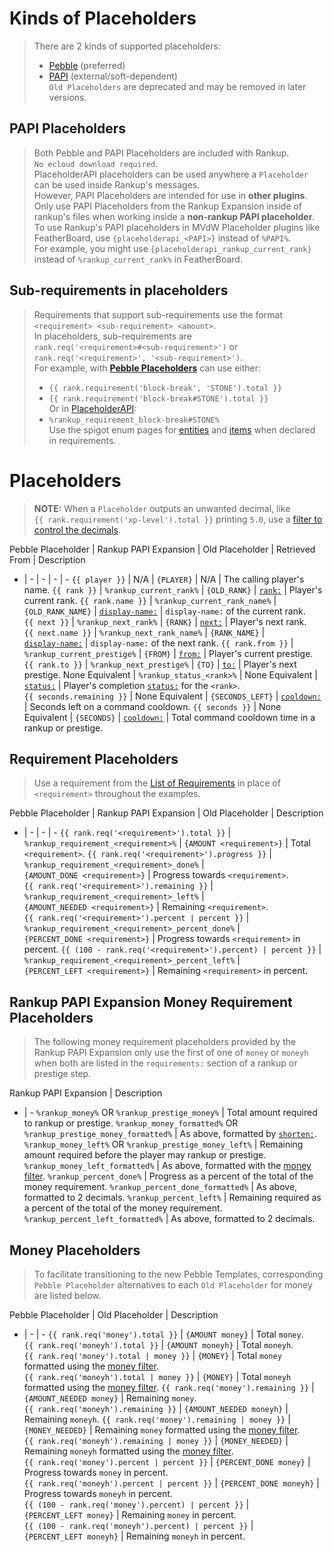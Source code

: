 <html>
  <head>
    <meta name="description" content="Reference for all Placeholders provided by Rankup3 and their usage.">
    <meta name="keywords" content="Rankup, Minecraft, Plugin, Spigot, Prestige">
  </head>
  <style>
    code { white-space: nowrap !important; } /* protect code from wrapping to make selecting and copying easier. */
  </style>
</html>

# Kinds of Placeholders
> There are 2 kinds of supported placeholders:
> - [Pebble](./Text-Templating.html) (preferred)  
> - [PAPI](./Spigot/PAPI.html) (external/soft-dependent)  
> `Old Placeholders` are deprecated and may be removed in later versions.  

## PAPI Placeholders
> Both Pebble and PAPI Placeholders are included with Rankup. `No ecloud download required`.  
> PlaceholderAPI placeholders can be used anywhere a `Placeholder` can be used inside Rankup's messages.  
> However, PAPI Placeholders are intended for use in **other plugins**.  
> Only use PAPI Placeholders from the Rankup Expansion inside of rankup's files when working inside a **non-rankup PAPI placeholder**.  
> To use Rankup's PAPI placeholders in MVdW Placeholder plugins like FeatherBoard, use `{placeholderapi_<PAPI>}` instead of `%PAPI%`.  
> For example, you might use `{placeholderapi_rankup_current_rank}` instead of `%rankup_current_rank%` in FeatherBoard.  

## Sub-requirements in placeholders
> Requirements that support sub-requirements use the format <code>\<requirement> \<sub-requirement> \<amount></code>.  
> In placeholders, sub-requirements are <code>rank.req('\<requirement\>#\<sub-requirement\>')</code> or <code>rank.req('\<requirement\>', '\<sub-requirement\>')</code>.  
> For example, with **[Pebble Placeholders](#placeholders)** can use either:  
> - `{{ rank.requirement('block-break', 'STONE').total }}`  
> - `{{ rank.requirement('block-break#STONE').total }}`  
> Or in [PlaceholderAPI](../Spigot/PAPI.html):  
> - `%rankup_requirement_block-break#STONE%`  
> Use the spigot enum pages for [entities](../Spigot/Docs/entity.html) and [items](../Spigot/Docs/materials.html) when declared in requirements.  

# Placeholders
> **NOTE:** When a `Placeholder` outputs an unwanted decimal, like `{{ rank.requirement('xp-level').total }}` printing `5.0`, use a [filter to control the decimals](./Text-Templating/Formatting.html#filters).

Pebble Placeholder | Rankup PAPI Expansion | Old Placeholder | Retrieved From | Description
- | - | - | - | -
<code>{{ player }}</code> | N/A | `{PLAYER}` | N/A | The calling player's name.
<code>{{ rank }}</code> | <code>%rankup\_current\_rank%</code> | `{OLD_RANK}` | [`rank:`](../Rankups-and-Prestiges/How-to-Rankups.yml.md#2-rank) | Player's current rank.
<code>{{ rank.name }}</code> | <code>%rankup\_current\_rank\_name%</code> | `{OLD_RANK_NAME}` | [`display-name:`](../Rankups-and-Prestiges/Optionals.md#2-display-name) | `display-name:` of the current rank.
<code>{{ next }}</code> | <code>%rankup\_next\_rank%</code> | `{RANK}` | [`next:`](../Rankups-and-Prestiges/How-to-Rankups.yml.md#3-next) | Player's next rank.
<code>{{ next.name }}</code> | <code>%rankup\_next\_rank\_name%</code> | `{RANK_NAME}` | [`display-name:`](../Rankups-and-Prestiges/Optionals.md#2-display-name) | `display-name:` of the next rank.
<code>{{ rank.from }}</code> | <code>%rankup\_current\_prestige%</code> | `{FROM}` | [`from:`](../Rankups-and-Prestiges/How-to-Prestiges.yml.md#on-from-and-to) | Player's current prestige.
<code>{{ rank.to }}</code> | <code>%rankup\_next\_prestige%</code> | `{TO}` | [`to:`](../Rankups-and-Prestiges/How-to-Prestiges.yml.md#on-from-and-to) | Player's next prestige.
None Equivalent | <code>%rankup\_status\_\<rank\>%</code> | None Equivalent | [`status:`](./GitHub/Rankup3/config/Status.html) | Player's completion [`status:`](./GitHub/Rankup3/config/Status.html) for the `<rank>`.
<code>{{ seconds.remaining }}</code> | None Equivalent | `{SECONDS_LEFT}` | [`cooldown:`](../GitHub/Rankup3/config/Cooldown.html) | Seconds left on a command cooldown.
<code>{{ seconds }}</code> | None Equivalent | `{SECONDS}` | [`cooldown:`](../GitHub/Rankup3/config/Cooldown.html) | Total command cooldown time in a rankup or prestige.
  <!-- None Equivalent | <code>%rankup\_current\_prestige\_name%</code> | None Equivalent | [`display-name`](../Rankups-and-Prestiges/Optionals.md#2-display-name) | `display-name` of the player's current prestige. -->
  <!-- None Equivalent | <code>%rankup\_next\_prestige\_name%</code> | None Equivalent | [`display-name`](../Rankups-and-Prestiges/Optionals.md#2-display-name) | `display-name` of the next prestige. -->
## Requirement Placeholders
> Use a requirement from the [List of Requirements](./List-of-Requirements.md#list) in place of `<requirement>` throughout the examples.

Pebble Placeholder | Rankup PAPI Expansion | Old Placeholder | Description
- | - | - | -
<code>{{ rank.req('\<requirement\>').total }}</code> | <code>%rankup\_requirement\_\<requirement\>%</code> | `{AMOUNT <requirement>}` | Total `<requirement>`.
<code>{{ rank.req('\<requirement\>').progress }}</code> | <code>%rankup\_requirement\_\<requirement\>\_done%</code> | `{AMOUNT_DONE <requirement>}` | Progress towards `<requirement>`.
<code>{{ rank.req('\<requirement\>').remaining }}</code> | <code>%rankup\_requirement\_\<requirement\>\_left%</code> | `{AMOUNT_NEEDED <requirement>}` | Remaining `<requirement>`.
<code>{{ rank.req('\<requirement\>').percent \| percent }}</code> | <code>%rankup\_requirement\_\<requirement\>\_percent\_done%</code> | `{PERCENT_DONE <requirement>}` | Progress towards `<requirement>` in percent.
<code>{{ (100 - rank.req('\<requirement\>').percent) \| percent }}</code> | <code>%rankup\_requirement\_\<requirement\>\_percent\_left%</code> | `{PERCENT_LEFT <requirement>}` | Remaining `<requirement>` in percent.
  <!-- <code>{{ ranks\[\<rank\>\].req('\<requirement\>').total }} </code> | <code>%rankup\_rank\_requirement\_\<rank\>\_\<requirement\>%</code> | None Equivalent | Total Amount of `<requirement>` for `<rank>`. -->
  <!-- <code>{{ ranks\[\<rank\>\].req('\<requirement\>').percent \| percent }} </code> | <code>%rankup\_rank\_requirement\_\<rank\>\_\<requirement\>\_percent\_done%</code> | None Equivalent | Amount done of `<requirement>` for `<rank>` in percent. -->
  <!-- <code>{{ (100 - ranks\[\<rank\>\].req('\<requirement\>').percent) \| percent }}</code> | <code>%rankup\_rank\_requirement\_\<rank\>\_\<requirement\>\_percent\_left%</code> | None Equivalent | Progress as a percentage of `<requirement>` for `<rank>` in percent. -->
## Rankup PAPI Expansion Money Requirement Placeholders
> The following money requirement placeholders provided by the Rankup PAPI Expansion only use the first of one of `money` or `moneyh` when both are listed in the `requirements:` section of a rankup or prestige step.  

Rankup PAPI Expansion | Description
- | -
<code>%rankup\_money%</code> OR <code>%rankup\_prestige\_money%</code> | Total amount required to rankup or prestige.
<code>%rankup\_money\_formatted%</code> OR <code>%rankup\_prestige\_money\_formatted%</code> | As above, formatted by [`shorten:`](./GitHub/Rankup3/config/Shorten.html).
<code>%rankup\_money\_left%</code> OR <code>%rankup\_prestige\_money\_left%</code> | Remaining amount required before the player may rankup or prestige.
<code>%rankup\_money\_left\_formatted%</code> | As above, formatted with the [money filter](./Text-Templating/Formatting.html#filters).
<code>%rankup\_percent\_done%</code> | Progress as a percent of the total of the money requirement.
<code>%rankup\_percent\_done\_formatted%</code> | As above, formatted to 2 decimals.
<code>%rankup\_percent\_left%</code> | Remaining required as a percent of the total of the money requirement.
<code>%rankup\_percent\_left\_formatted%</code> | As above, formatted to 2 decimals.
## Money Placeholders
> To facilitate transitioning to the new Pebble Templates, corresponding `Pebble Placeholder` alternatives to each `Old Placeholder` for money are listed below.  

Pebble Placeholder | Old Placeholder | Description
- | - | - 
<code>{{ rank.req('money').total }}</code> | `{AMOUNT money}` | Total `money`.
<code>{{ rank.req('moneyh').total }}</code> | `{AMOUNT moneyh}` | Total `moneyh`.
<code>{{ rank.req('money').total \| money }}</code> | `{MONEY}` | Total `money` formatted using the [money filter](./Text-Templating/Formatting.html#filters).
<code>{{ rank.req('moneyh').total \| money }}</code> | `{MONEY}` | Total `moneyh` formatted using the [money filter](./Text-Templating/Formatting.html#filters).
<code>{{ rank.req('money').remaining }}</code> | `{AMOUNT_NEEDED money}` | Remaining `money`.
<code>{{ rank.req('moneyh').remaining }}</code> | `{AMOUNT_NEEDED moneyh}` | Remaining `moneyh`.
<code>{{ rank.req('money').remaining \| money }}</code> | `{MONEY_NEEDED}` | Remaining `money` formatted using the [money filter](./Text-Templating/Formatting.html#filters).
<code>{{ rank.req('moneyh').remaining \| money }}</code> | `{MONEY_NEEDED}` | Remaining `moneyh` formatted using the [money filter](./Text-Templating/Formatting.html#filters).
<code>{{ rank.req('money').percent \| percent }}</code> | `{PERCENT_DONE money}` | Progress towards `money` in percent.
<code>{{ rank.req('moneyh').percent \| percent }}</code> | `{PERCENT_DONE moneyh}` | Progress towards `moneyh` in percent.
<code>{{ (100 - rank.req('money').percent) \| percent }}</code> | `{PERCENT_LEFT money}` | Remaining `money` in percent.
<code>{{ (100 - rank.req('moneyh').percent) \| percent }}</code> | `{PERCENT_LEFT moneyh}` | Remaining `moneyh` in percent.
  <!-- <code>%rankup\_rank\_money\_\<rank\>%</code> -->
  <!-- <code>%rankup\_rank\_money\_\<rank\>\_left%</code> -->
